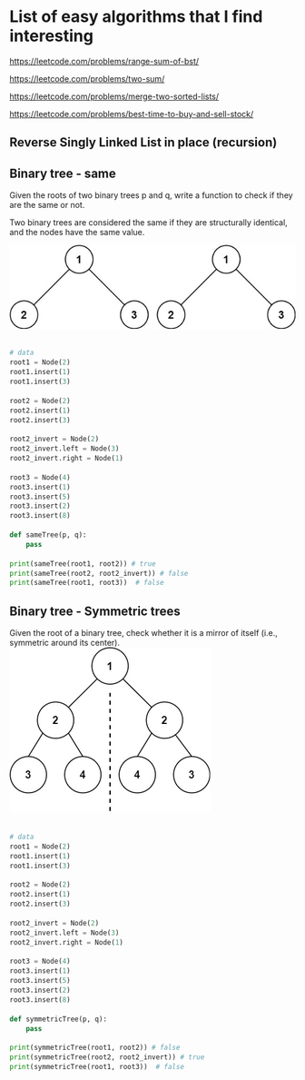 # List of easy algorithms that I find interesting

https://leetcode.com/problems/range-sum-of-bst/

https://leetcode.com/problems/two-sum/

https://leetcode.com/problems/merge-two-sorted-lists/

https://leetcode.com/problems/best-time-to-buy-and-sell-stock/

## Reverse Singly Linked List in place (recursion)

## Binary tree - same

Given the roots of two binary trees p and q, write a function to check if they are the same or not.

Two binary trees are considered the same if they are structurally identical, and the nodes have the same value.

![true example](./resources/binTreeTrue.jpg)

```python

# data
root1 = Node(2)
root1.insert(1)
root1.insert(3)

root2 = Node(2)
root2.insert(1)
root2.insert(3)

root2_invert = Node(2)
root2_invert.left = Node(3)
root2_invert.right = Node(1)

root3 = Node(4)
root3.insert(1)
root3.insert(5)
root3.insert(2)
root3.insert(8)

def sameTree(p, q):
    pass

print(sameTree(root1, root2)) # true
print(sameTree(root2, root2_invert)) # false
print(sameTree(root1, root3))  # false

```

## Binary tree - Symmetric trees

Given the root of a binary tree, check whether it is a mirror of itself (i.e., symmetric around its center).
![symmetric tree true example](./resources/symtree1.jpg)

```python

# data
root1 = Node(2)
root1.insert(1)
root1.insert(3)

root2 = Node(2)
root2.insert(1)
root2.insert(3)

root2_invert = Node(2)
root2_invert.left = Node(3)
root2_invert.right = Node(1)

root3 = Node(4)
root3.insert(1)
root3.insert(5)
root3.insert(2)
root3.insert(8)

def symmetricTree(p, q):
    pass

print(symmetricTree(root1, root2)) # false
print(symmetricTree(root2, root2_invert)) # true
print(symmetricTree(root1, root3))  # false

```
